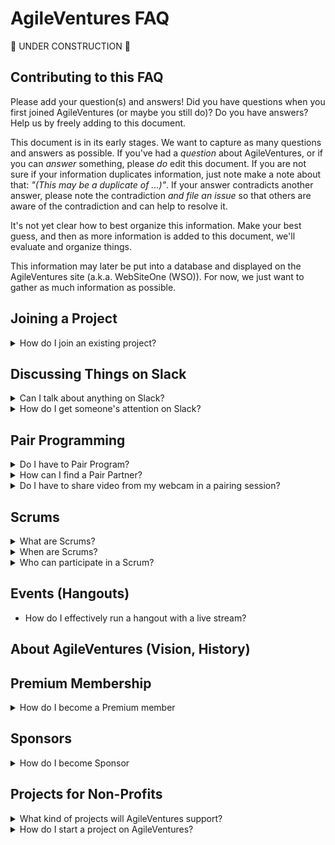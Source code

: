AgileVentures FAQ
===

:construction: UNDER CONSTRUCTION :construction:

## Contributing to this FAQ
Please add your question(s) and answers!  Did you have questions when you first joined AgileVentures (or maybe you still do)? Do you have answers?  Help us by freely adding to this document.

This document is in its early stages.  We want to capture as many questions and answers as possible.  If you've had a *question* about AgileVentures, or if you can *answer* something, please _do_ edit this document.  If you are not sure if your information duplicates information, just note make a note about that: _"(This may be a duplicate of ...)"_.  If your answer contradicts another answer, please note the contradiction *_and_* *file an issue* so that others are aware of the contradiction and can help to resolve it.


It's not yet clear how to best organize this information.  Make your best guess, and then as more information is added to this document, we'll evaluate and organize things.

This information may later be put into a database and displayed on the AgileVentures site (a.k.a. WebSiteOne (WSO)).  For now, we just want to gather as much information as possible.


## Joining a Project

<details>
  <summary>How do I join an existing project?</summary>
  <p>see <a href='JOINING_A_PROJECT.md'>JOINING_A_PROJECT.md</a></p>
</details>


## Discussing Things on Slack

<details>
  <summary>Can I talk about anything on Slack?</summary>
  <p>In principle yes, although please choose the appropriate channel.  If you have a question about a project then please ask in the appropriate project channel.  If you have a technical question then please ask in #techtalk.  If you have a question or comment that is unrelated to anything in particular then please use #random.</p>
</details>

<details>
  <summary>How do I get someone's attention on Slack?</summary>
  <p>You can send direct messages to anyone on Slack, but please consider that we are a volunteer organisation and we rely on the input and support of our volunteer members to maintain our services, so where possible we would very STRONGLY ENCOURAGE you to post questions in group channels, which has the advantage that your question can be answered by anyone in the group.  If your question or concern is particularly urgent you can add the @here tag.  If you really need to draw the question to the attention of a particular individual you can tag them in the channel using their username, e.g. @tansaku.  However please be considerate.</p>
  <p>The other big advantage of asking questions in group channels is sharing your search for knowledge with the rest of the team.  Others may well benefit from seeing the dialogue that emerges.</p>
</details>

## Pair Programming

<details>
  <summary>Do I have to Pair Program?</summary>
    <p>No, although we think that higher quality code emerges from pair programming sessions, and it has the advantage of efficiently distributing knowledge over the team, we realise the logistics of arranging pair programming sessions can sometimes be challenging.</p>
</details>
<details>
  <summary>How can I find a Pair Partner?</summary>
    <p>Join a scrum (pair hookup) or ask in any project channel.</p>
</details>
<details>
  <summary>Do I have to share video from my webcam in a pairing session?</summary>
    <p>No.  It is never required.  Some people have participated in AgileVentures for many years and never shared a video feed from their webcam.</p>
</details>

## Scrums

<details>
  <summary>What are Scrums?</summary>
    <p>Short 15 minute coordination meetings for everyone to report in and mention if they are blocked on anything.  After the scrum people can hangout to get blocks resolved and start pair programming sessions.</p>
</details>
<details>
  <summary>When are Scrums?</summary>
    <p>See http://www.agileventures.org/about-us and http://www.agileventures.org/events.</p>
</details>

<details>
  <summary>Who can participate in a Scrum?</summary>
    <p>Anyone.</p>
</details>



## Events (Hangouts)

* How do I effectively run a hangout with a live stream?


## About AgileVentures (Vision, History)


## Premium Membership

<details>
  <summary>How do I become a Premium member</summary>
    <p>See http://www.agileventures.org/pricing.</p>
</details>


## Sponsors

<details>
  <summary>How do I become Sponsor</summary>
    <p>See http://www.agileventures.org/sponsorship.</p>
</details>

## Projects for Non-Profits

<details>
  <summary>What kind of projects will AgileVentures support?</summary>
    <p>Any non-profit open-source project with a commitment to open development</p>
</details>

<details>
  <summary>How do I start a project on AgileVentures?</summary>
    <p>see <a href='STARTING_A_PROJECT.md'>STARTING_A_PROJECT.md</a></p>
</details>

